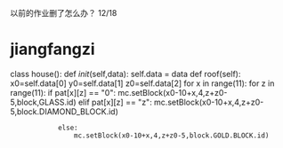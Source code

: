 以前的作业删了怎么办？ 12/18
 
# jiangfangzi
class house():
    def _init_(self,data):
        self.data = data
    def roof(self):
        x0=self.data[0]
        y0=self.data[1]
        z0=self.data[2]
        for x in range(11):
            for z in range(11):
                if pat[x][z] == "0":
                    mc.setBlock(x0-10+x,4,z+z0-5,block,GLASS.id)
                elif pat[x][z] == "z":
                    mc.setBlock(x0-10+x,4,z+z0-5,block.DIAMOND_BLOCK.id)

                else:
                    mc.setBlock(x0-10+x,4,z+z0-5,block.GOLD.BLOCK.id)
